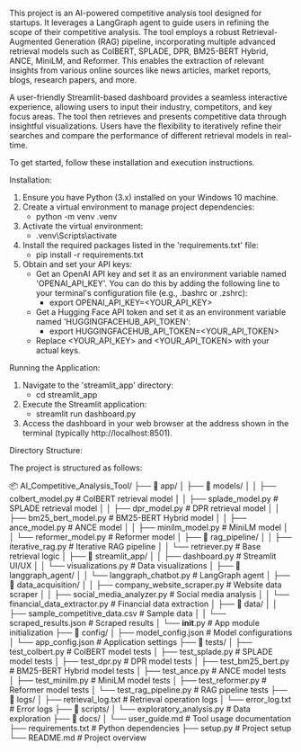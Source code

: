 This project is an AI-powered competitive analysis tool designed for startups. It leverages a LangGraph agent to guide users in refining the scope of their competitive analysis. The tool employs a robust Retrieval-Augmented Generation (RAG) pipeline, incorporating multiple advanced retrieval models such as ColBERT, SPLADE, DPR, BM25-BERT Hybrid, ANCE, MiniLM, and Reformer. This enables the extraction of relevant insights from various online sources like news articles, market reports, blogs, research papers, and more. 

A user-friendly Streamlit-based dashboard provides a seamless interactive experience, allowing users to input their industry, competitors, and key focus areas. The tool then retrieves and presents competitive data through insightful visualizations. Users have the flexibility to iteratively refine their searches and compare the performance of different retrieval models in real-time.

To get started, follow these installation and execution instructions.

Installation:
1. Ensure you have Python (3.x) installed on your Windows 10 machine.
2. Create a virtual environment to manage project dependencies:
   - python -m venv .venv
3. Activate the virtual environment:
   - .venv\Scripts\activate
4. Install the required packages listed in the 'requirements.txt' file:
   - pip install -r requirements.txt
5. Obtain and set your API keys:
   - Get an OpenAI API key and set it as an environment variable named 'OPENAI_API_KEY'. You can do this by adding the following line to your terminal's configuration file (e.g., .bashrc or .zshrc): 
     - export OPENAI_API_KEY=<YOUR_API_KEY>
   - Get a Hugging Face API token and set it as an environment variable named 'HUGGINGFACEHUB_API_TOKEN': 
     - export HUGGINGFACEHUB_API_TOKEN=<YOUR_API_TOKEN>
   - Replace <YOUR_API_KEY> and <YOUR_API_TOKEN> with your actual keys.

Running the Application:

1. Navigate to the 'streamlit_app' directory:
   - cd streamlit_app
2. Execute the Streamlit application:
   - streamlit run dashboard.py
3. Access the dashboard in your web browser at the address shown in the terminal (typically http://localhost:8501).

Directory Structure:

The project is structured as follows:

📦 AI_Competitive_Analysis_Tool/
├── 📁 app/
│   ├── 📁 models/
│   │   ├── colbert_model.py                # ColBERT retrieval model
│   │   ├── splade_model.py                 # SPLADE retrieval model
│   │   ├── dpr_model.py                    # DPR retrieval model
│   │   ├── bm25_bert_model.py             # BM25-BERT Hybrid model
│   │   ├── ance_model.py                   # ANCE model
│   │   ├── minilm_model.py                 # MiniLM model
│   │   └── reformer_model.py              # Reformer model
│   ├── 📁 rag_pipeline/
│   │   ├── iterative_rag.py                # Iterative RAG pipeline
│   │   └── retriever.py                    # Base retrieval logic
│   ├── 📁 streamlit_app/
│   │   ├── dashboard.py                    # Streamlit UI/UX
│   │   └── visualizations.py               # Data visualizations
│   ├── 📁 langgraph_agent/
│   │   └── langgraph_chatbot.py            # LangGraph agent
│   ├── 📁 data_acquisition/
│   │   ├── company_website_scraper.py      # Website data scraper
│   │   ├── social_media_analyzer.py        # Social media analysis
│   │   └── financial_data_extractor.py     # Financial data extraction
│   ├── 📁 data/
│   │   ├── sample_competitive_data.csv     # Sample data
│   │   └── scraped_results.json            # Scraped results
│   └── __init__.py                         # App module initialization
├── 📁 config/
│   ├── model_config.json                   # Model configurations
│   └── app_config.json                     # Application settings
├── 📁 tests/
│   ├── test_colbert.py                     # ColBERT model tests
│   ├── test_splade.py                      # SPLADE model tests
│   ├── test_dpr.py                         # DPR model tests
│   ├── test_bm25_bert.py                  # BM25-BERT Hybrid model tests
│   ├── test_ance.py                        # ANCE model tests
│   ├── test_minilm.py                      # MiniLM model tests
│   ├── test_reformer.py                   # Reformer model tests
│   └── test_rag_pipeline.py                # RAG pipeline tests
├── 📁 logs/
│   ├── retrieval_log.txt                   # Retrieval operation logs
│   └── error_log.txt                       # Error logs
├── 📁 scripts/
│   └── exploratory_analysis.py             # Data exploration
├── 📁 docs/
│   └── user_guide.md                       # Tool usage documentation
├── requirements.txt                        # Python dependencies
├── setup.py                                # Project setup
└── README.md                               # Project overview
